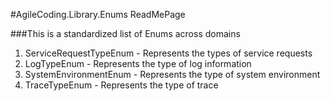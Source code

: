 ﻿#AgileCoding.Library.Enums ReadMePage

###This is a standardized list of Enums across domains

1.	ServiceRequestTypeEnum - Represents the types of service requests
2.	LogTypeEnum - Represents the type of log information
3.	SystemEnvironmentEnum - Represents the type of system environment
4.	TraceTypeEnum - Represents the type of trace
